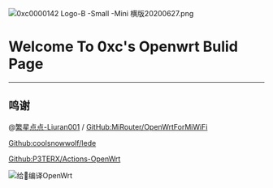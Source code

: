 ![0xc0000142 Logo-B -Small -Mini 横版20200627.png](https://i.loli.net/2020/08/31/RQhFqSjV1tWTcue.png) 

# Welcome To 0xc's Openwrt Bulid Page

---------
## 鸣谢
@[繁星点点-Liuran001](qqcn.xyz) / [GitHub:MiRouter/OpenWrtForMiWiFi](https://github.com/MiRouter/OpenWrtForMiWiFi)

[Github:coolsnowwolf/lede](https://github.com/coolsnowwolf/lede)

[Github:P3TERX/Actions-OpenWrt](https://github.com/P3TERX/Actions-OpenWrt)

[1]: https://github.com/0xc0000142/OpenWrtForMiWiFi/actions
[2]: https://github.com/0xc0000142/OpenWrtForMiWiFi/workflows/Build%20OpenWrt/badge.svg



![给👴编译OpenWrt][2]
